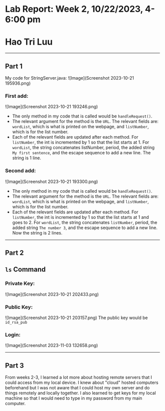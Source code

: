 # Lab Report: Week 2, 10/22/2023, 4-6:00 pm
# Hao Tri Luu

---
## Part 1
My code for StringServer.java:
![Image](Screenshot 2023-10-21 195936.png)

### First add:
![Image](Screenshot 2023-10-21 193246.png)
- The only method in my code that is called would be `handleRequest()`.
- The relevant argument for the method is the `URL`. The relevant fields are: `wordList`, which is what is printed on the webpage, and `listNumber`, which is for the list number.
- Each of the relevant fields are updated after each method. For `listNumber`, the int is incremented by 1 so that the list starts at 1. For `wordList`, the string concatenates listNumber, period, the added string `My first sentence`, and the escape sequence to add a new line. The string is 1 line.

### Second add:
![Image](Screenshot 2023-10-21 193300.png)
- The only method in my code that is called would be `handleRequest()`.
- The relevant argument for the method is the `URL`. The relevant fields are: `wordList`, which is what is printed on the webpage, and `listNumber`, which is for the list number.
- Each of the relevant fields are updated after each method. For `listNumber`, the int is incremented by 1 so that the list starts at 1 and goes to 2. For `wordList`, the string concatenates `listNumber`, period, the added string `The number 3`, and the escape sequence to add a new line. Now the string is 2 lines.

---
## Part 2
## **```ls``` Command**
### Private Key:
![Image](Screenshot 2023-10-21 202433.png)

### Public Key:
![Image](Screenshot 2023-10-21 203157.png)
The public key would be `id_rsa_pub`

### Login:
![Image](Screenshot 2023-11-03 132658.png)

---
## Part 3
From weeks 2-3, I learned a lot more about hosting remote servers that I could access from my local device. I knew about "cloud" hosted computers beforehand but I was not aware that I could host my own server and do things remotely and locally together. I also learned to get keys for my local machine so that I would need to type in my password from my main computer.
